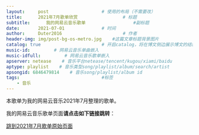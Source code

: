 ```yaml
---
layout:     post   				    # 使用的布局（不需要改）
title:      2021年7月歌单欣赏 				# 标题 
subtitle:      我的网易云音乐歌单                  #副标题
date:       2021-07-01 				# 时间
author:     Duter2016 						# 作者
header-img: img/post-bg-os-metro.jpg 	#这篇文章标题背景图片
catalog: true 						# 开启catalog，将在博文侧边展示博文的结构
music-id:         # 网易云音乐单曲嵌入
music-idfull:         # 网易云音乐歌单嵌入
apserver: netease    # 音乐平台netease/tencent/kugou/xiami/baidu
aptype: playlist    # 音乐类型song/playlist/album/search/artist
apsongid: 6846479814    # 音乐song/playlist/album id
tags:								#标签
    - 音乐
---
```

本歌单为我的网易云音乐2021年7月整理的歌单。

我的网易云音乐歌单页面**请点击如下链接跳转**：

[跳到2021年7月歌单原始页面](https://music.163.com/#/playlist?id=6846479814)
